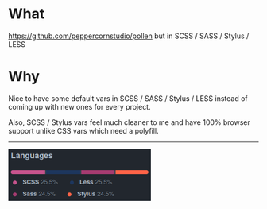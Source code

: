 # What

https://github.com/peppercornstudio/pollen but in SCSS / SASS / Stylus / LESS

# Why

Nice to have some default vars in SCSS / SASS / Stylus / LESS instead of coming up with new ones for every project.

Also, SCSS / Stylus vars feel much cleaner to me and have 100% browser support unlike CSS vars which need a polyfill.

---

![cool screenshot](screenshot.png)
